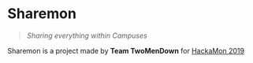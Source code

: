 # Sharemon
>*Sharing everything within Campuses*

Sharemon is a project made by **Team TwoMenDown** for [HackaMon 2019](https://www.monash.edu/students/hackamon)
